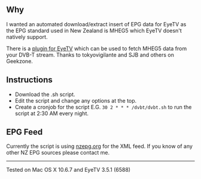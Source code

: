 ## Why
I wanted an automated download/extract insert of EPG data for EyeTV as the EPG standard used in New Zealand
is MHEG5 which EyeTV doesn't natively support.

There is a [plugin for EyeTV](https://github.com/tokyovigilante/EyeTVEPGParser "EyeTV MHEG5 EPG plugin") 
which can be used to fetch MHEG5 data from your DVB-T stream. 
Thanks to tokyovigilante and SJB and others on Geekzone.

## Instructions
- Download the .sh script.
- Edit the script and change any options at the top.
- Create a cronjob for the script E.G. `30 2 * * * /dvbt/dvbt.sh` to run the script at 2:30 AM every night.

## EPG Feed
Currently the script is using [nzepg.org](http://nzepg.org) for the XML feed. If you know of any other NZ EPG sources please contact me.

---

Tested on Mac OS X 10.6.7 and EyeTV 3.5.1 (6588)